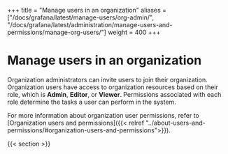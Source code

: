 +++
title = "Manage users in an organization"
aliases = ["/docs/grafana/latest/manage-users/org-admin/", "/docs/grafana/latest/administration/manage-users-and-permissions/manage-org-users/"]
weight = 400
+++

# Manage users in an organization

Organization administrators can invite users to join their organization. Organization users have access to organization resources based on their role, which is **Admin**, **Editor**, or **Viewer**. Permissions associated with each role determine the tasks a user can perform in the system.

For more information about organization user permissions, refer to [Organization users and permissions]({{< relref "../about-users-and-permissions/#organization-users-and-permissions">}}).

{{< section >}}
